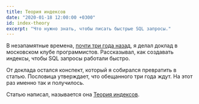 ```yaml
---
title: Теория индексов
date: "2020-01-18 12:00:00 +0300"
id: index-theory
excerpt: "Что нужно знать, чтобы писать быстрые SQL запросы."
---
```


В незапамятные времена, [почти три года назад](https://www.meetup.com/ru-RU/progmsk/events/239961229/), я делал доклад в московском клубе программистов. Рассказывал, как создавать индексы, чтобы SQL запросы работали быстро.

От доклада остался конспект, который я собирался превратить в статью. Пословица утверждает, что обещанного три года ждут. На этот раз именно так и получилось.

Статью написал, называется она [Теория индексов](/articles/index-theory/).
